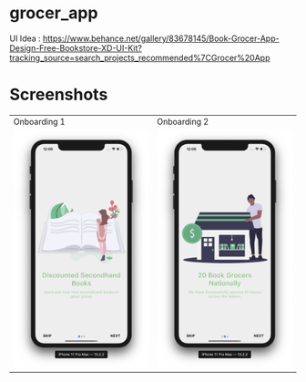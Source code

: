 # grocer_app

UI Idea : https://www.behance.net/gallery/83678145/Book-Grocer-App-Design-Free-Bookstore-XD-UI-Kit?tracking_source=search_projects_recommended%7CGrocer%20App


# Screenshots

<table style="{border:none}">

<tr>
    <td>
        Onboarding 1
    </td>
    <td>
        Onboarding 2
    </td>
</tr>

<tr>
    <td>
        <img src="./screenshots/onboarding 1.png" width="300"/>
    </td>
    <td>
        <img src="./screenshots/onboarding 2.png" width="300"/>
    </td>
</tr>
</table>